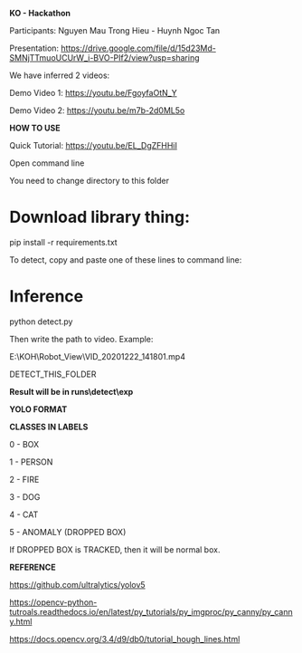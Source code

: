 **KO - Hackathon**

Participants:
Nguyen Mau Trong Hieu - Huynh Ngoc Tan

Presentation:
https://drive.google.com/file/d/15d23Md-SMNjTTmuoUCUrW_i-BVO-PIf2/view?usp=sharing

We have inferred 2 videos:

Demo Video 1:
https://youtu.be/FgoyfaOtN_Y

Demo Video 2:
https://youtu.be/m7b-2d0ML5o

**HOW TO USE**

Quick Tutorial: https://youtu.be/EL_DgZFHHiI

Open command line

You need to change directory to this folder 

# Download library thing:

pip install -r requirements.txt

To detect, copy and paste one of these lines to command line:

# Inference

python detect.py

Then write the path to video.
Example: 

E:\KOH\Robot_View\VID_20201222_141801.mp4

DETECT_THIS_FOLDER

**Result will be in runs\detect\exp**

**YOLO FORMAT**

**CLASSES IN LABELS**

0 - BOX

1 - PERSON

2 - FIRE

3 - DOG

4 - CAT

5 - ANOMALY (DROPPED BOX)

If DROPPED BOX is TRACKED, then it will be normal box.

**REFERENCE**

https://github.com/ultralytics/yolov5

https://opencv-python-tutroals.readthedocs.io/en/latest/py_tutorials/py_imgproc/py_canny/py_canny.html

https://docs.opencv.org/3.4/d9/db0/tutorial_hough_lines.html


